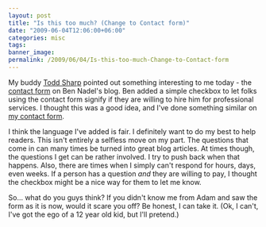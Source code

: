 ```yaml
---
layout: post
title: "Is this too much? (Change to Contact form)"
date: "2009-06-04T12:06:00+06:00"
categories: misc 
tags: 
banner_image: 
permalink: /2009/06/04/Is-this-too-much-Change-to-Contact-form
---
```


My buddy <a href="http://www.cfsilence.com">Todd Sharp</a> pointed out something interesting to me today - the <a href="http://www.bennadel.com/ask-ben/ask-ben-nadel.htm">contact form</a> on Ben Nadel's blog. Ben added a simple checkbox to let folks using the contact form signify if they are willing to hire him for professional services. I thought this was a good idea, and I've done something similar on <a href="http://www.raymondcamden.com/contact.cfm">my contact form</a>. 

I think the language I've added is fair. I definitely want to do my best to help readers. This isn't entirely a selfless move on my part. The questions that come in can many times be turned into great blog articles. At times though, the questions I get can be rather involved. I try to push back when that happens. Also, there are times when I simply can't respond for hours, days, even weeks. If a person has a question <i>and</i> they are willing to pay, I thought the checkbox might be a nice way for them to let me know. 

So... what do you guys think? If you didn't know me from Adam and saw the form as it is now, would it scare you off? Be honest, I can take it. (Ok, I can't, I've got the ego of a 12 year old kid, but I'll pretend.)